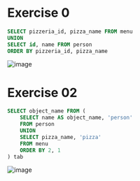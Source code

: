 # Exercise 0
```sql
SELECT pizzeria_id, pizza_name FROM menu
UNION
SELECT id, name FROM person
ORDER BY pizzeria_id, pizza_name
```
![image](https://github.com/sonyarochina/rs/assets/157011181/249dd637-3f22-444d-96e3-cb385d9640fd)

# Exercise 02
```sql
SELECT object_name FROM (
	SELECT name AS object_name, 'person' 
	FROM person
	UNION
	SELECT pizza_name, 'pizza'
	FROM menu
	ORDER BY 2, 1
) tab
```
![image](https://github.com/sonyarochina/rs/assets/157011181/8656aa16-64a9-4a86-aaf4-82be4f3947bf)


